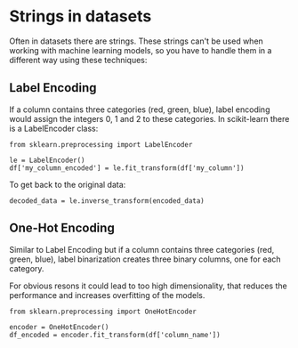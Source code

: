 # Strings in datasets
Often in datasets there are strings. These strings can't be used when working with machine learning models, so you have to handle them in a different way using these techniques:

## Label Encoding
If a column contains three categories (red, green, blue), label encoding would assign the integers 0, 1 and 2 to these categories. In scikit-learn there is a LabelEncoder class: 
```
from sklearn.preprocessing import LabelEncoder

le = LabelEncoder()
df['my_column_encoded'] = le.fit_transform(df['my_column'])
```

To get back to the original data:
```
decoded_data = le.inverse_transform(encoded_data)
```

## One-Hot Encoding
Similar to Label Encoding but if a column contains three categories (red, green, blue), label binarization creates three binary columns, one for each category.

For obvious resons it could lead to too high dimensionality, that reduces the performance and increases overfitting of the models.

```
from sklearn.preprocessing import OneHotEncoder

encoder = OneHotEncoder()
df_encoded = encoder.fit_transform(df['column_name'])
```
